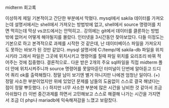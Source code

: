 midterm 회고록

이상하게 제일 기본적이고 간단한 부분에서 막혔다. 
mysql에서 sakila 데이터를 가져오는데 설명서에서는 shell에서 가져오는 방법밖에 없고, shell에서 source 명령어를 치면 먹히는데 막상 vs코드에서는 안먹히고.. 
강의에는 git에서 데이터를 클론하는 방법 밖에 없어서 어떻게 해야될지를 몰랐다. 
인터넷을 3시간동안 찾아보았다. 다들 이정도는 기본으로 하고 본격적으로 과제를 시작한 것 같은데, 난 데이터베이스 파일을 가져오지도 못하는 바보가 된 것만 같았다. 
mysql 설명서에 C:/temp/에 sakila-db 파일을 위치시키라 그래서 파일은 그곳에 위치시키고 명령어를 칠때 파일 위치를 요리조리 바꿔 적어주는 것에 집중했다. 
결론적으로.. 다운 받은 2개의 주요 sql파일을 직접 midterm 폴더 안에 위치시켜주니까 source 명령어를 못알아듣던 터미널이 단번에 알아듣고 드디어 쿼리 ok를 출력해줬다. 
정말 남이 보기엔 별거 아니지만 나에겐 엄청난 일이다.
(+) 정말 사소한 부분이었지만 위에 있었던 문제를 남들의 도움없이 스스로 결국 해냈다는 점이 정말 뿌듯했다.
(-) 하지만 너무 사소한 부분에 많은 시간을 낭비한 것 같아서 조금 아쉬웠다
(!) 이번 중간과제를 하면서 고민해보고 스스로 해결해 나가는 시간을 가지면서 조금 더 php나 mariadb에 익숙해져감을 느꼈고 보람찼다.
